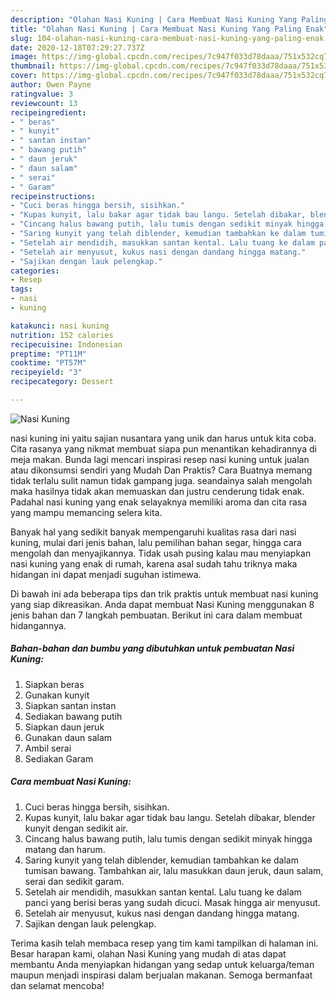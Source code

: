 ```yaml
---
description: "Olahan Nasi Kuning | Cara Membuat Nasi Kuning Yang Paling Enak"
title: "Olahan Nasi Kuning | Cara Membuat Nasi Kuning Yang Paling Enak"
slug: 104-olahan-nasi-kuning-cara-membuat-nasi-kuning-yang-paling-enak
date: 2020-12-18T07:29:27.737Z
image: https://img-global.cpcdn.com/recipes/7c947f033d78daaa/751x532cq70/nasi-kuning-foto-resep-utama.jpg
thumbnail: https://img-global.cpcdn.com/recipes/7c947f033d78daaa/751x532cq70/nasi-kuning-foto-resep-utama.jpg
cover: https://img-global.cpcdn.com/recipes/7c947f033d78daaa/751x532cq70/nasi-kuning-foto-resep-utama.jpg
author: Owen Payne
ratingvalue: 3
reviewcount: 13
recipeingredient:
- " beras"
- " kunyit"
- " santan instan"
- " bawang putih"
- " daun jeruk"
- " daun salam"
- " serai"
- " Garam"
recipeinstructions:
- "Cuci beras hingga bersih, sisihkan."
- "Kupas kunyit, lalu bakar agar tidak bau langu. Setelah dibakar, blender kunyit dengan sedikit air."
- "Cincang halus bawang putih, lalu tumis dengan sedikit minyak hingga matang dan harum."
- "Saring kunyit yang telah diblender, kemudian tambahkan ke dalam tumisan bawang. Tambahkan air, lalu masukkan daun jeruk, daun salam, serai dan sedikit garam."
- "Setelah air mendidih, masukkan santan kental. Lalu tuang ke dalam panci yang berisi beras yang sudah dicuci. Masak hingga air menyusut."
- "Setelah air menyusut, kukus nasi dengan dandang hingga matang."
- "Sajikan dengan lauk pelengkap."
categories:
- Resep
tags:
- nasi
- kuning

katakunci: nasi kuning 
nutrition: 152 calories
recipecuisine: Indonesian
preptime: "PT11M"
cooktime: "PT57M"
recipeyield: "3"
recipecategory: Dessert

---
```



![Nasi Kuning](https://img-global.cpcdn.com/recipes/7c947f033d78daaa/751x532cq70/nasi-kuning-foto-resep-utama.jpg)


nasi kuning ini yaitu sajian nusantara yang unik dan harus untuk kita coba. Cita rasanya yang nikmat membuat siapa pun menantikan kehadirannya di meja makan.
Bunda lagi mencari inspirasi resep nasi kuning untuk jualan atau dikonsumsi sendiri yang Mudah Dan Praktis? Cara Buatnya memang tidak terlalu sulit namun tidak gampang juga. seandainya salah mengolah maka hasilnya tidak akan memuaskan dan justru cenderung tidak enak. Padahal nasi kuning yang enak selayaknya memiliki aroma dan cita rasa yang mampu memancing selera kita.

Banyak hal yang sedikit banyak mempengaruhi kualitas rasa dari nasi kuning, mulai dari jenis bahan, lalu pemilihan bahan segar, hingga cara mengolah dan menyajikannya. Tidak usah pusing kalau mau menyiapkan nasi kuning yang enak di rumah, karena asal sudah tahu triknya maka hidangan ini dapat menjadi suguhan istimewa.




Di bawah ini ada beberapa tips dan trik praktis untuk membuat nasi kuning yang siap dikreasikan. Anda dapat membuat Nasi Kuning menggunakan 8 jenis bahan dan 7 langkah pembuatan. Berikut ini cara dalam membuat hidangannya.

<!--inarticleads1-->

##### Bahan-bahan dan bumbu yang dibutuhkan untuk pembuatan Nasi Kuning:

1. Siapkan  beras
1. Gunakan  kunyit
1. Siapkan  santan instan
1. Sediakan  bawang putih
1. Siapkan  daun jeruk
1. Gunakan  daun salam
1. Ambil  serai
1. Sediakan  Garam




<!--inarticleads2-->

##### Cara membuat Nasi Kuning:

1. Cuci beras hingga bersih, sisihkan.
1. Kupas kunyit, lalu bakar agar tidak bau langu. Setelah dibakar, blender kunyit dengan sedikit air.
1. Cincang halus bawang putih, lalu tumis dengan sedikit minyak hingga matang dan harum.
1. Saring kunyit yang telah diblender, kemudian tambahkan ke dalam tumisan bawang. Tambahkan air, lalu masukkan daun jeruk, daun salam, serai dan sedikit garam.
1. Setelah air mendidih, masukkan santan kental. Lalu tuang ke dalam panci yang berisi beras yang sudah dicuci. Masak hingga air menyusut.
1. Setelah air menyusut, kukus nasi dengan dandang hingga matang.
1. Sajikan dengan lauk pelengkap.




Terima kasih telah membaca resep yang tim kami tampilkan di halaman ini. Besar harapan kami, olahan Nasi Kuning yang mudah di atas dapat membantu Anda menyiapkan hidangan yang sedap untuk keluarga/teman maupun menjadi inspirasi dalam berjualan makanan. Semoga bermanfaat dan selamat mencoba!
